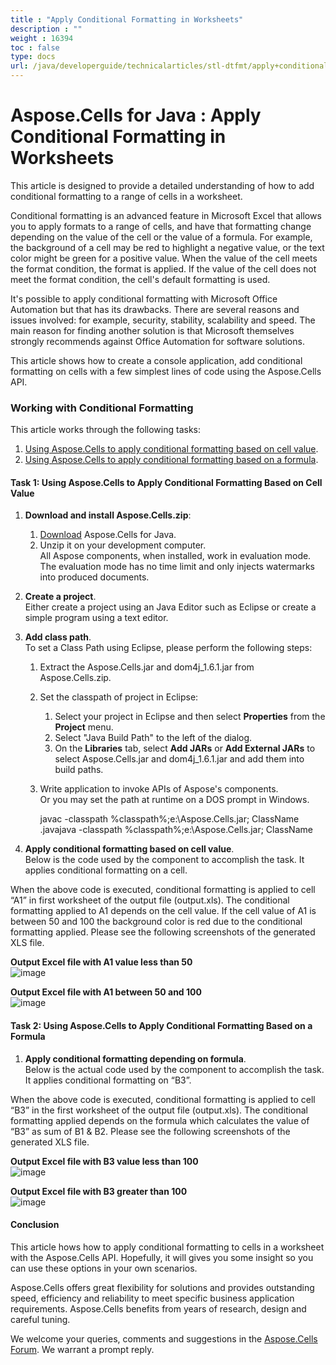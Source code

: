 ```yaml
---
title : "Apply Conditional Formatting in Worksheets" 
description : "" 
weight : 16394 
toc : false
type: docs
url: /java/developerguide/technicalarticles/stl-dtfmt/apply+conditional+formatting+in+worksheets/
---
```


# Aspose.Cells for Java : Apply Conditional Formatting in Worksheets


This article is designed to provide a detailed understanding of how to add conditional formatting to a range of cells in a worksheet.

Conditional formatting is an advanced feature in Microsoft Excel that allows you to apply formats to a range of cells, and have that formatting change depending on the value of the cell or the value of a formula. For example, the background of a cell may be red to highlight a negative value, or the text color might be green for a positive value. When the value of the cell meets the format condition, the format is applied. If the value of the cell does not meet the format condition, the cell's default formatting is used.

It's possible to apply conditional formatting with Microsoft Office Automation but that has its drawbacks. There are several reasons and issues involved: for example, security, stability, scalability and speed. The main reason for finding another solution is that Microsoft themselves strongly recommends against Office Automation for software solutions.

This article shows how to create a console application, add conditional formatting on cells with a few simplest lines of code using the Aspose.Cells API.

### Working with Conditional Formatting

This article works through the following tasks:

1.  [Using Aspose.Cells to apply conditional formatting based on cell value](https://docs2.aspose.com/cells/java/developerguide/technicalarticles/stl-dtfmt/apply+conditional+formatting+in+worksheets).
2.  [Using Aspose.Cells to apply conditional formatting based on a formula](https://docs2.aspose.com/cells/java/developerguide/technicalarticles/stl-dtfmt/apply+conditional+formatting+in+worksheets).

#### Task 1: Using Aspose.Cells to Apply Conditional Formatting Based on Cell Value

1.  **Download and install Aspose.Cells.zip**:
    1.  [Download](http://www.aspose.com/community/files/72/java-components/aspose.cells-for-java/default.aspx) Aspose.Cells for Java.
    2.  Unzip it on your development computer.  
        All Aspose components, when installed, work in evaluation mode. The evaluation mode has no time limit and only injects watermarks into produced documents.
2.  **Create a project**.  
    Either create a project using an Java Editor such as Eclipse or create a simple program using a text editor.
3.  **Add class path**.  
    To set a Class Path using Eclipse, please perform the following steps:
    1.  Extract the Aspose.Cells.jar and dom4j\_1.6.1.jar from Aspose.Cells.zip.
    2.  Set the classpath of project in Eclipse:
        1.  Select your project in Eclipse and then select **Properties** from the **Project** menu.
        2.  Select "Java Build Path" to the left of the dialog.
        3.  On the **Libraries** tab, select **Add JARs** or **Add External JARs** to select Aspose.Cells.jar and dom4j\_1.6.1.jar and add them into build paths.
    3.  Write application to invoke APIs of Aspose's components.  
        Or you may set the path at runtime on a DOS prompt in Windows.
        
         javac -classpath %classpath%;e:\\Aspose.Cells.jar;  ClassName .javajava -classpath %classpath%;e:\\Aspose.Cells.jar;  ClassName  
        
4.  **Apply conditional formatting based on cell value**.  
    Below is the code used by the component to accomplish the task. It applies conditional formatting on a cell.


When the above code is executed, conditional formatting is applied to cell “A1” in first worksheet of the output file (output.xls). The conditional formatting applied to A1 depends on the cell value. If the cell value of A1 is between 50 and 100 the background color is red due to the conditional formatting applied. Please see the following screenshots of the generated XLS file.

**Output Excel file with A1 value less than 50**  
![image](https://docs2.aspose.com/cells/java/attachments/5276626/5472666.png)

**Output Excel file with A1 between 50 and 100**  
![image](https://docs2.aspose.com/cells/java/attachments/5276626/5472667.png)

#### Task 2: Using Aspose.Cells to Apply Conditional Formatting Based on a Formula

1.  **Apply conditional formatting depending on formula**.  
    Below is the actual code used by the component to accomplish the task. It applies conditional formatting on “B3”.

When the above code is executed, conditional formatting is applied to cell “B3” in the first worksheet of the output file (output.xls). The conditional formatting applied depends on the formula which calculates the value of “B3” as sum of B1 & B2. Please see the following screenshots of the generated XLS file.

**Output Excel file with B3 value less than 100**  
![image](https://docs2.aspose.com/cells/java/attachments/5276626/5472664.png)

**Output Excel file with B3 greater than 100**  
![image](https://docs2.aspose.com/cells/java/attachments/5276626/5472665.png)

#### Conclusion

This article hows how to apply conditional formatting to cells in a worksheet with the Aspose.Cells API. Hopefully, it will gives you some insight so you can use these options in your own scenarios.

Aspose.Cells offers great flexibility for solutions and provides outstanding speed, efficiency and reliability to meet specific business application requirements. Aspose.Cells benefits from years of research, design and careful tuning.

We welcome your queries, comments and suggestions in the [Aspose.Cells Forum](http://www.aspose.com/community/forums/aspose.cells-product-family/19/showforum.aspx). We warrant a prompt reply.

